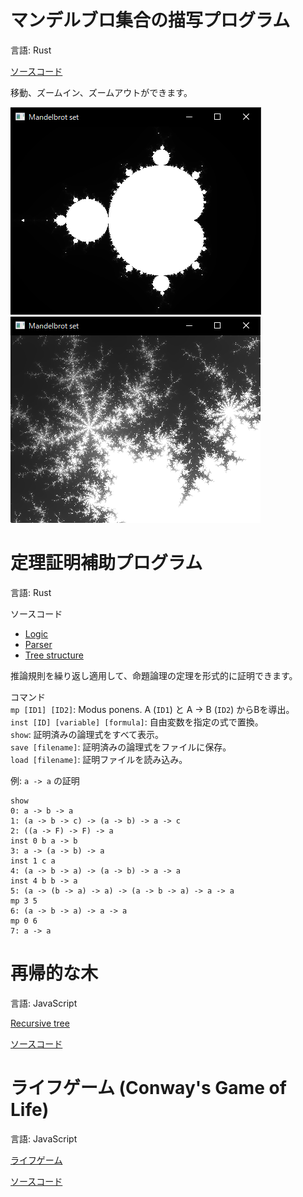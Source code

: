 
# マンデルブロ集合の描写プログラム

言語: Rust

[ソースコード](https://github.com/miura-hiroka/portfolio/tree/main/mandelbrot)

移動、ズームイン、ズームアウトができます。

![mandelbrot set](images/mandelbrot_1.png)
![mandelbrot set zoomed](images/mandelbrot_2.png)

# 定理証明補助プログラム

言語: Rust

ソースコード

- [Logic](https://github.com/miura-hiroka/portfolio/tree/main/logic)
- [Parser](https://github.com/miura-hiroka/portfolio/tree/main/parser)
- [Tree structure](https://github.com/miura-hiroka/portfolio/tree/main/tree)

推論規則を繰り返し適用して、命題論理の定理を形式的に証明できます。

コマンド  
`mp [ID1] [ID2]`: Modus ponens. A (`ID1`) と A -> B (`ID2`) からBを導出。  
`inst [ID] [variable] [formula]`: 自由変数を指定の式で置換。  
`show`: 証明済みの論理式をすべて表示。  
`save [filename]`: 証明済みの論理式をファイルに保存。  
`load [filename]`: 証明ファイルを読み込み。  

例: `a -> a` の証明
```
show
0: a -> b -> a
1: (a -> b -> c) -> (a -> b) -> a -> c
2: ((a -> F) -> F) -> a
inst 0 b a -> b
3: a -> (a -> b) -> a
inst 1 c a
4: (a -> b -> a) -> (a -> b) -> a -> a
inst 4 b b -> a
5: (a -> (b -> a) -> a) -> (a -> b -> a) -> a -> a
mp 3 5
6: (a -> b -> a) -> a -> a
mp 0 6
7: a -> a
```

# 再帰的な木

言語: JavaScript

[Recursive tree](https://miura-hiroka.github.io/portfolio/recursive-tree/index.html)

[ソースコード](https://github.com/miura-hiroka/portfolio/tree/main/recursive-tree)

# ライフゲーム (Conway's Game of Life)

言語: JavaScript

[ライフゲーム](https://miura-hiroka.github.io/portfolio/life-game/index.html)

[ソースコード](https://github.com/miura-hiroka/portfolio/tree/main/life-game)

